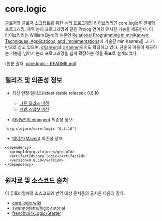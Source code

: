# core.logic
클로저와 클로저 스크립트를 위한 논리 프로그래밍 라이브러리인 core.logic은 관계형 프로그래밍, 제약 논리 프로그래밍과 같은 Prolog 언어와 유사한 기능을 제공한다. 이 라이브러리는 William Byrd의 논문인 [Relational Programming in miniKanren: Techniques, Applications, and Implementations](http://pqdtopen.proquest.com/search.html#abstract?dispub=3380156)에 기술된 miniKanren을 그 기반으로 삼고 있으며,  [cKanren](http://www.schemeworkshop.org/2011/papers/Alvis2011.pdf)과 [αKanren](http://webyrd.net/alphamk/alphamk.pdf)까지도 확장하고 있다. 단순히 이들이 제공하는 기능을 넘어서 논리 프로그래밍을 쉽게 확장하는 것을 목표로 설계되었다.

(원문 출처: [core.logic - README.md](https://github.com/clojure/core.logic/blob/master/README.md))

## 릴리즈 및 의존성 정보

* 최신 안정 릴리즈(latest stable release): 0.8.10
	* [다른 릴리즈 버전](http://search.maven.org/#search%7Cgav%7C1%7Cg%3A%22org.clojure%22%20AND%20a%3A%22core.logic%22)
	* [개발 스냅샷 버전](http://oss.sonatype.org/index.html#nexus-search;gav~org.clojure~core.logic~~~)

* [라이닝언(Leiningen)](http://github.com/technomancy/leiningen/) 의존성 정보:

```
[org.clojure/core.logic "0.8.10"]
```

* [메이븐(Maven)](http://maven.apache.org) 의존성 정보:

```
<dependency>
  <groupId>org.clojure</groupId>
  <artifactId>core.logic</artifactId>
  <version>0.8.10</version>
</dependency>
```

## 원자료 및 소스코드 출처
이 튜토리얼에의 소스코드와 번역 대상 문서들의 출처은 다음과 같다.

* [core.logic wiki](https://github.com/clojure/core.logic/wiki)
* [swannodette/logic-tutorial](https://github.com/swannodette/logic-tutorial)
* [frenchy64/Logic-Starter](https://github.com/frenchy64/Logic-Starter)
